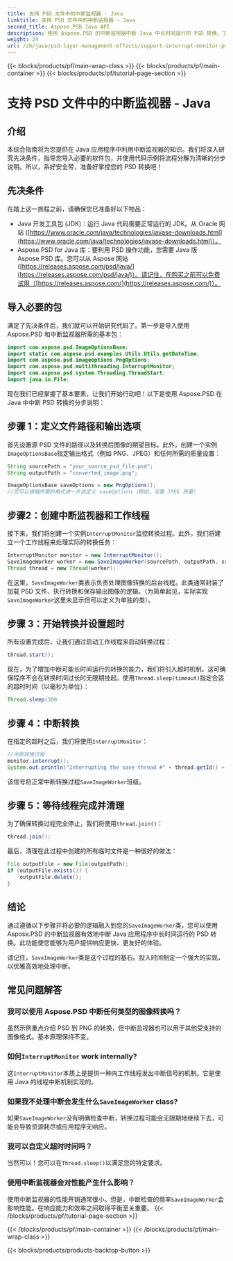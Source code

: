 ```yaml
---
title: 支持 PSD 文件中的中断监视器 - Java
linktitle: 支持 PSD 文件中的中断监视器 - Java
second_title: Aspose.PSD Java API
description: 使用 Aspose.PSD 的中断监视器中断 Java 中长时间运行的 PSD 转换。了解如何实现优雅中断并改善用户体验。
weight: 24
url: /zh/java/psd-layer-management-effects/support-interrupt-monitor-psd-files/
---
```


{{< blocks/products/pf/main-wrap-class >}}
{{< blocks/products/pf/main-container >}}
{{< blocks/products/pf/tutorial-page-section >}}

# 支持 PSD 文件中的中断监视器 - Java

## 介绍

本综合指南将为您提供在 Java 应用程序中利用中断监视器的知识。我们将深入研究先决条件，指导您导入必要的软件包，并使用代码示例将流程分解为清晰的分步说明。所以，系好安全带，准备好掌控您的 PSD 转换吧！

## 先决条件

在踏上这一旅程之前，请确保您已准备好以下物品：

- Java 开发工具包 (JDK)：运行 Java 代码需要正常运行的 JDK。从 Oracle 网站 ([https://www.oracle.com/java/technologies/javase-downloads.html](https://www.oracle.com/java/technologies/javase-downloads.html)）。
- Aspose.PSD for Java 库：要利用 PSD 操作功能，您需要 Java 版 Aspose.PSD 库。您可以从 Aspose 网站 ([https://releases.aspose.com/psd/java/](https://releases.aspose.com/psd/java/)）。请记住，在购买之前可以免费试用（[https://releases.aspose.com/](https://releases.aspose.com/)）。

## 导入必要的包

满足了先决条件后，我们就可以开始研究代码了。第一步是导入使用 Aspose.PSD 和中断监视器所需的基本包：

```java
import com.aspose.psd.ImageOptionsBase;
import static com.aspose.psd.examples.Utils.Utils.getDateTime;
import com.aspose.psd.imageoptions.PngOptions;
import com.aspose.psd.multithreading.InterruptMonitor;
import com.aspose.psd.system.Threading.ThreadStart;
import java.io.File;
```

现在我们已经掌握了基本要素，让我们开始行动吧！以下是使用 Aspose.PSD 在 Java 中中断 PSD 转换的分步说明：

## 步骤 1：定义文件路径和输出选项

首先设置源 PSD 文件的路径以及转换后图像的期望目标。此外，创建一个实例`ImageOptionsBase`指定输出格式（例如 PNG、JPEG）和任何所需的质量设置：

```java
String sourcePath = "your_source_psd_file.psd";
String outputPath = "converted_image.png";

ImageOptionsBase saveOptions = new PngOptions();
//您可以根据所需的格式进一步自定义 saveOptions（例如，设置 JPEG 质量）
```

## 步骤2：创建中断监视器和工作线程

接下来，我们将创建一个实例`InterruptMonitor`监控转换过程。此外，我们将建立一个工作线程来处理实际的转换任务：

```java
InterruptMonitor monitor = new InterruptMonitor();
SaveImageWorker worker = new SaveImageWorker(sourcePath, outputPath, saveOptions, monitor);
Thread thread = new Thread(worker);
```

在这里，`SaveImageWorker`类表示负责处理图像转换的后台线程。此类通常封装了加载 PSD 文件、执行转换和保存输出图像的逻辑。（为简单起见，实际实现`SaveImageWorker`这里未显示但可以定义为单独的类）。

## 步骤 3：开始转换并设置超时

所有设置完成后，让我们通过启动工作线程来启动转换过程：

```java
thread.start();
```

现在，为了增加中断可能长时间运行的转换的能力，我们将引入超时机制。这可确保程序不会在转换时间过长时无限期挂起。使用`Thread.sleep(timeout)`指定合适的超时时间（以毫秒为单位）：

```java
Thread.sleep(300
```

## 步骤 4：中断转换

在指定的超时之后，我们将使用`InterruptMonitor`：

```java
//中断转换过程
monitor.interrupt();
System.out.println("Interrupting the save thread #" + thread.getId() + " at " + getDateTime().toString());
```

该信号将正常中断转换过程`SaveImageWorker`班级。

## 步骤 5：等待线程完成并清理

为了确保转换过程完全停止，我们将使用`thread.join()`：

```java
thread.join();
```

最后，清理在此过程中创建的所有临时文件是一种很好的做法：

```java
File outputFile = new File(outputPath);
if (outputFile.exists()) {
    outputFile.delete();
}
```

## 结论

通过遵循以下步骤并将必要的逻辑融入到您的`SaveImageWorker`类，您可以使用 Aspose.PSD 的中断监视器有效地中断 Java 应用程序中长时间运行的 PSD 转换。此功能使您能够为用户提供响应更快、更友好的体验。

请记住，`SaveImageWorker`类是这个过程的基石。投入时间制定一个强大的实现，以优雅高效地处理中断。 

## 常见问题解答

### 我可以使用 Aspose.PSD 中断任何类型的图像转换吗？

虽然示例重点介绍 PSD 到 PNG 的转换，但中断监视器也可以用于其他受支持的图像格式。基本原理保持不变。

### 如何`InterruptMonitor` work internally?

这`InterruptMonitor`本质上是提供一种向工作线程发出中断信号的机制。它是使用 Java 的线程中断机制实现的。

### 如果我不处理中断会发生什么`SaveImageWorker` class?

如果`SaveImageWorker`没有明确检查中断，转换过程可能会无限期地继续下去，可能会导致资源耗尽或应用程序无响应。

### 我可以自定义超时时间吗？

当然可以！您可以在`Thread.sleep()`以满足您的特定要求。

### 使用中断监视器会对性能产生什么影响？

使用中断监视器的性能开销通常很小。但是，中断检查的频率`SaveImageWorker`会影响性能。在响应能力和效率之间取得平衡至关重要。
{{< /blocks/products/pf/tutorial-page-section >}}

{{< /blocks/products/pf/main-container >}}
{{< /blocks/products/pf/main-wrap-class >}}

{{< blocks/products/products-backtop-button >}}

